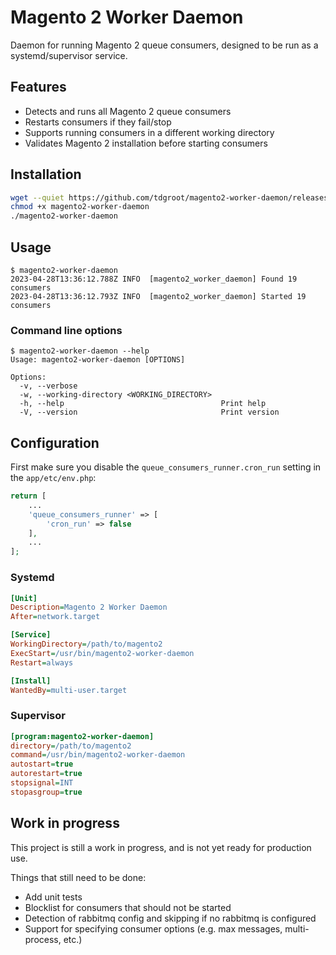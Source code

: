 # Magento 2 Worker Daemon

Daemon for running Magento 2 queue consumers, designed to be run as a systemd/supervisor service.

## Features

- Detects and runs all Magento 2 queue consumers
- Restarts consumers if they fail/stop
- Supports running consumers in a different working directory
- Validates Magento 2 installation before starting consumers

## Installation

```bash
wget --quiet https://github.com/tdgroot/magento2-worker-daemon/releases/latest/download/magento2-worker-daemon -O magento2-worker-daemon
chmod +x magento2-worker-daemon
./magento2-worker-daemon
```

## Usage

```console
$ magento2-worker-daemon
2023-04-28T13:36:12.788Z INFO  [magento2_worker_daemon] Found 19 consumers
2023-04-28T13:36:12.793Z INFO  [magento2_worker_daemon] Started 19 consumers
```

### Command line options

```console
$ magento2-worker-daemon --help
Usage: magento2-worker-daemon [OPTIONS]

Options:
  -v, --verbose                                
  -w, --working-directory <WORKING_DIRECTORY>  
  -h, --help                                   Print help
  -V, --version                                Print version
```

## Configuration

First make sure you disable the `queue_consumers_runner.cron_run` setting in the `app/etc/env.php`:

```php
return [
    ...
    'queue_consumers_runner' => [
        'cron_run' => false
    ],
    ...
];
```

### Systemd

```ini
[Unit]
Description=Magento 2 Worker Daemon
After=network.target

[Service]
WorkingDirectory=/path/to/magento2
ExecStart=/usr/bin/magento2-worker-daemon
Restart=always

[Install]
WantedBy=multi-user.target
```

### Supervisor

```ini
[program:magento2-worker-daemon]
directory=/path/to/magento2
command=/usr/bin/magento2-worker-daemon
autostart=true
autorestart=true
stopsignal=INT
stopasgroup=true
```

## Work in progress

This project is still a work in progress, and is not yet ready for production use.

Things that still need to be done:
- Add unit tests
- Blocklist for consumers that should not be started
- Detection of rabbitmq config and skipping if no rabbitmq is configured
- Support for specifying consumer options (e.g. max messages, multi-process, etc.)

